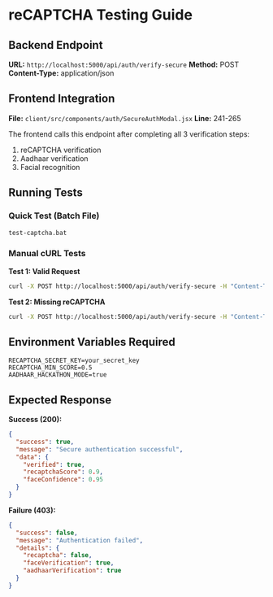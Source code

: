 # reCAPTCHA Testing Guide

## Backend Endpoint
**URL:** `http://localhost:5000/api/auth/verify-secure`
**Method:** POST
**Content-Type:** application/json

## Frontend Integration
**File:** `client/src/components/auth/SecureAuthModal.jsx`
**Line:** 241-265

The frontend calls this endpoint after completing all 3 verification steps:
1. reCAPTCHA verification
2. Aadhaar verification  
3. Facial recognition

## Running Tests

### Quick Test (Batch File)
```bash
test-captcha.bat
```

### Manual cURL Tests

**Test 1: Valid Request**
```bash
curl -X POST http://localhost:5000/api/auth/verify-secure -H "Content-Type: application/json" -d "{\"recaptchaToken\":\"test_token\",\"faceData\":{\"descriptors\":[0.1,0.2,0.3],\"referenceDescriptors\":[0.1,0.2,0.3]},\"aadhaarData\":{\"aadhaarNumber\":\"123456789012\",\"consent\":true},\"userId\":\"test123\",\"email\":\"test@example.com\"}"
```

**Test 2: Missing reCAPTCHA**
```bash
curl -X POST http://localhost:5000/api/auth/verify-secure -H "Content-Type: application/json" -d "{\"faceData\":{\"descriptors\":[0.1],\"referenceDescriptors\":[0.1]},\"aadhaarData\":{\"aadhaarNumber\":\"123456789012\"},\"userId\":\"test123\"}"
```

## Environment Variables Required
```
RECAPTCHA_SECRET_KEY=your_secret_key
RECAPTCHA_MIN_SCORE=0.5
AADHAAR_HACKATHON_MODE=true
```

## Expected Response
**Success (200):**
```json
{
  "success": true,
  "message": "Secure authentication successful",
  "data": {
    "verified": true,
    "recaptchaScore": 0.9,
    "faceConfidence": 0.95
  }
}
```

**Failure (403):**
```json
{
  "success": false,
  "message": "Authentication failed",
  "details": {
    "recaptcha": false,
    "faceVerification": true,
    "aadhaarVerification": true
  }
}
```
